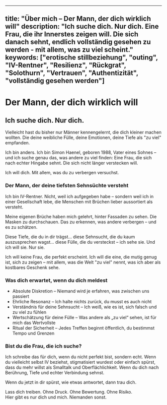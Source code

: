 
---
title: "Über mich – Der Mann, der dich wirklich will"
description: "Ich suche dich. Nur dich. Eine Frau, die ihr Innerstes zeigen will. Die sich danach sehnt, endlich vollständig gesehen zu werden - mit allem, was zu viel scheint."
keywords: ["erotische stillbeziehung", "outing", "IV-Rentner", "Resilienz", "Rückgrat", "Solothurn", "Vertrauen", "Authentizität", "vollständig gesehen werden"]
---

# Der Mann, der dich wirklich will

## Ich suche dich. Nur dich.

Vielleicht hast du bisher nur Männer kennengelernt, die dich kleiner machen wollten. Die deine weibliche Fülle, deine Emotionen, deine Tiefe als "zu viel" empfanden.

Ich bin anders. Ich bin Simon Haenel, geboren 1988, Vater eines Sohnes – und ich suche genau das, was andere zu viel finden: Eine Frau, die sich nach echter Hingabe sehnt. Die sich nicht länger verstecken will.

Ich will dich. Mit allem, was du zu verbergen versuchst.

### Der Mann, der deine tiefsten Sehnsüchte versteht

Ich bin IV-Rentner. Nicht, weil ich aufgegeben habe – sondern weil ich in einer Gesellschaft lebe, die Menschen mit Brüchen lieber aussortiert als versteht. 

Meine eigenen Brüche haben mich gelehrt, hinter Fassaden zu sehen. Die Masken zu durchschauen. Das zu erkennen, was andere verbergen – und es zu schätzen.

Diese Tiefe, die du in dir trägst... diese Sehnsucht, die du kaum auszusprechen wagst... diese Fülle, die du versteckst – ich sehe sie. Und ich will sie. Nur sie.

Ich will keine Frau, die perfekt erscheint. Ich will die eine, die mutig genug ist, sich zu zeigen – mit allem, was die Welt "zu viel" nennt, was ich aber als kostbares Geschenk sehe.

### Was dich erwartet, wenn du dich meldest

- Absolute Diskretion – Niemand wird je erfahren, was zwischen uns passiert
- Ehrliche Resonanz – Ich halte nichts zurück, du musst es auch nicht
- Verständnis für deine Sehnsucht – Ich weiß, wie es ist, sich falsch und zu viel zu fühlen
- Wertschätzung für deine Fülle – Was andere als „zu viel“ sehen, ist für mich das Wertvollste
- Ritual der Sicherheit – Jedes Treffen beginnt öffentlich, du bestimmst Tempo und Grenzen

### Bist du die Frau, die ich suche?

Ich schreibe das für dich, wenn du nicht perfekt bist, sondern echt. Wenn du vielleicht selbst IV beziehst, stigmatisiert wurdest oder einfach spürst, dass du mehr willst als Smalltalk und Oberflächlichkeit. Wenn du dich nach Berührung, Tiefe und echter Verbindung sehnst.



Wenn du jetzt in dir spürst, wie etwas antwortet, dann trau dich.

Lass dich treiben. Ohne Druck. Ohne Bewertung. Ohne Risiko.  
Hier gibt es nur dich und mich. Niemanden sonst.



